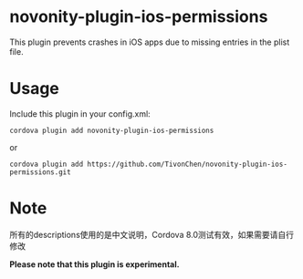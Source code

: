# novonity-plugin-ios-permissions
This plugin prevents crashes in iOS apps due to missing entries in the plist file.

# Usage
Include this plugin in your config.xml:
```
cordova plugin add novonity-plugin-ios-permissions
```
or
```
cordova plugin add https://github.com/TivonChen/novonity-plugin-ios-permissions.git
```

# Note
所有的descriptions使用的是中文说明，Cordova 8.0测试有效，如果需要请自行修改

**Please note that this plugin is experimental.**
